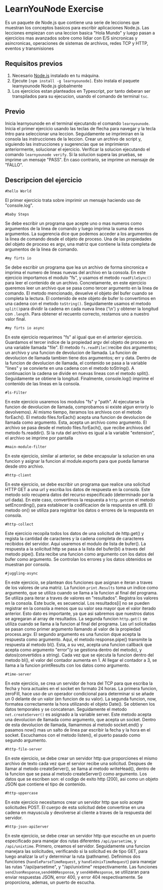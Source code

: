 # LearnYouNode Exercise

Es un paquete de Node.js que contiene una serie de lecciones que muestran los conceptos basicos para escribir aplicaciones Node.js. Las lecciones empiezan con una leccion basica "Hola Mundo" y luego pasan a ejercicios mas avanzados sobre como lidiar con E/S sincronicas y asincronicas, operaciones de sistemas de archivos, redes TCP y HTTP, eventos y transmisiones

## Requisitos previos

1. Necesario [Node.js](https://nodejs.org/) instalado en tu máquina.
2. Ejecute `[npm install -g learnyounode]`. Esto instala el paquete learnyounode Node.js globalmente
3. Los ejercicios estan planteados en Typescript, por tanto deberan ser transpilados para su ejecucion, usando el comando de terminal `tsc`.

## Previo

Inicia learnyounode en el terminal ejecutando el comando `learnyounode`.
Inicia el primer ejercicio usando las teclas de flecha para navegar y la tecla Intro para seleccionar una leccion.
Seguidamente se imprimiran en la consola las instrucciones de la leccion.
Crear un archivo de script y, siguiendo las instrucciones y sugerencias que se imprimieron anteriormente, solucionar el ejercicio.
Verificar la solucion ejecutando el comando `learnyounode verify`.
Si la solucion supera las pruebas, se imprime un mensaje "PASS". En caso contrario, se imprime un mensaje de "FALLO".

## Descripcion del ejercicio

    #hello World

El primer ejercicio trata sobre imprimir un mensaje haciendo uso de "console.log".

    #baby Steps

Se debe escribir un programa que acepte uno o mas numeros como argumentos de la linea de comando y luego imprima la suma de esos argumentos. La sugerencia dice que podemos acceder a los argumentos de la linea de comando desde el objeto de proceso. Una de las propiedades del objeto de proceso es argv, una matriz que contiene la lista completa de argumentos de la linea de comando.

    #my firts io

Se debe escribir un programa que lea un archivo de forma sincronica e imprima el numero de lineas nuevas del archivo en la consola. En este ejercicio importamos el modulo "fs", y usamos el metodo `readFileSync()` para leer el contenido de un archivo. Concretamente, en este ejercicio queremos leer un archivo que se pasa como tercer argumento en la linea de comando. El metodo mencionado, devuelve el objeto del bufer cuando se completa la lectura. El contenido de este objeto de bufer lo convertimos en una cadena con el metodo `toString()`. Seguidamente usamos el metodo `split()`para dividir la cadena en cada nueva linea ('\n') y obtener la longitud con `.length`. Para obtener el recuento correcto, restamos uno a nuestro valor final.

    #my firts io async

En este ejercicio requerimos "fs" al igual que en el anterior ejercicio. Guardamos el tercer indice de la propiedad argv del objeto de proceso en una variable llamada "file". El metodo `fs.readFile()`recibe dos argumentos; un archivo y una funcion de devolucion de llamada. La funcion de devolucion de llamada tambien tiene dos argumentos; err y data. Dentro de la funcion de devolucion de llamada, el contenido se pasa a la variable "lines" y se convierte en una cadena con el metodo toString(). A continuacion la cadena se divide en nuevas lineas con el metodo split(). Seguidamente se obtiene la longitud. Finalmente, console.log() imprime el contenido de las lineas en la consola.

    #ls-Filter

En este ejercicio usaremos los modulos "fs" y "path". Al ejecutarse la funcion de devolucion de llamada, comprobamos si existe algun error(y lo devolvemos). Al mismo tiempo, iteramos los archivos con el metodo forEach(). El metodo files.forEach() acepta una funcion de devolucion de llamada como argumento. Esta, acepta un archivo como argumento. El archivo se pasa desde el metodo files.forEach(), que recibe archivos del metodo fs.readdir(). Si la ruta del archivo es igual a la variable "extension", el archivo se imprime por pantalla

    #main-module-filter

En este ejercicio, similar al anterior, se debe encapsular la solucion en una funcion y asignar la funcion al module.exports para que pueda llamarse desde otro archivo.

    #http-client

En este ejercicio, se debe escribir un programa que realice una solicitud HTTP GET a una url y escriba los datos de respuesta en la consola. Este metodo solo recupera datos del recurso especificado (determinado por la url dada).
En este caso, convertimos la respuesta a `http.get`con el metodo setEncording(), para establecer la codificacion de la respuesta en utf8. El metodo on() se utiliza para registrar los datos o errores de la respuesta en consola.

    #http-collect

Este ejercicio recopila todos los datos de una solicitud de http.get() y regista la cantidad de caracteres y la cadena completa de caracteres recibidos del servidor. Aqui usaremos el modulo de lista de bufer(). La respuesta a la solicitud http se pasa a la lista del bufer(bl) a traves del metodo pipe(). Esta recibe una funcion como argumento con los datos del bufer como argumento. Se controlan los errores y los datos obtenidos se muestran por consola.

    #juggling-async

En este ejercicio, se plantean dos funciones que asignan e iteran a traves de los valores de una matriz. La funcion `print.Results` toma un indice como argumento, que se utiliza cuando se llama a la funcion al final del programa. Se utiliza para iterar a traves de valores en "resultados". Registra los valores en la consola. Este bucle, es secuencial. Los resultados[i] no se pueden registrar en la consola a menos que su valor sea mayor que el valor iterado anterior. Esto dato es importante, ya que asi sabremos que nuestros datos se agregaran al array de resultados.
La segunda funcion `http.get()` se utiliza cuando se llama a la funcion al final del programa. Las url solicitadas se pasan como primer argumento llamando al valor de la propiedad process.argv.
El segundo argumento es una funcion dque acepta la respuesta como argumento. Aqui, el metodo response.pipe() transmite la respuesta al metodo bl(). Esta, a su vez, acepta una funcion callback que acepta como argumento "error"(y se gestiona dentro del metodo), y datos(convertidos a string). Cada vez que se ejecuta la funcion dentro del metodo bl(), el valor del contador aumenta en 1. Al llegar el contador a 3, se llama a la funcion printResults con los datos como argumento.

    #time-server

En este ejercicio, se crea un servidor de hora del TCP para que escriba la fecha y hora actuales en el socket en formato 24 horas. La primera funcion, zeroFill, hace uso de un operador condicional para determinar si se añade un 0 delante de un valor (en funcion de su valor). La segunda funcion, now, formatea correctamente la hora utilizando el objeto Date(). Se obtienen los datos temporales y se concatenan. Seguidamente el metodo `net.createServer()` es asignado a la variable server. Este metodo acepta una devolucion de llamada como argumento, que acepta un socket. Dentro de esta devolucion de llamada, llamammos al metodo socket.end() y pasamos now() mas un salto de linea par escribir la fecha y la hora en el socket.
Escuchamos con el metodo listen(), el puerto pasado como segundo argumento.

    #http-file-server

En este ejercicio, se debe crear un servidor http que proporciones el mismo archivo de texto cada vez que el servior recibe una solicitud.
Despues de llamar al metodo createServer(), se llama al metodo writeHead(), dentro de la funcion que se pasa al metodo createServer() como argumento. Los datos que se escriben son: el codigo de exito http (200), asi como un objeto JSON que contiene el tipo de contenido.

    #http-uppercase

En este ejercicio necesitamos crear un servidor http que solo acepte solicitudes POST. El cuerpo de esta solicitud debe convertirse en una cadena en mayuscula y devolverse al cliente a traves de la respuesta del servidor.

    #http-json-apiServer

En este ejercicio, se debe crear un servidor http que escuche en un puerto especificado para manejar dos rutas diferentes `/api/parsetime`, y `/api/unixtime`.
Primero, creamos el servidor. Seguidamente una funcion manejara las solicitudes, verificando si la solicitud es de tipo GET, para luego analizar la url y determinar la ruta (pathname).
Definimos dos funciones (`handleParseTimeRequest`, y `handleUnixTimeRequest`) para manejar las rutas "/api/parsetime", y "/api/unixtime" respectivamente.
Las funciones `sendJsonResponse`,`send400Response`, y `send404Response`, se utilizaran para enviar respuestas JSON, error 400, y error 404 respectivamente.
Se proporciona, ademas, un puerto de escucha.
